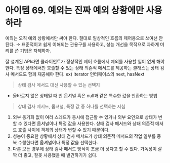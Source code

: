 # 아이템 69. 예외는 진짜 예외 상황에만 사용하라

예외는 오직 예외 상황에서만 써야 한다.
절대로 일상적인 흐름의 제어용으로 쓰여선 안 된다.
→ 표준적이고 쉽게 이해되는 관용구를 사용하고, 성능 개선을 목적으로 과하게 머리를 쓴 기법은 자제하자.

잘 설계된 API라면 클라이언트가 정상적인 제어 흐름에서 예외를 사용할 일이 없게 해야 한다.
특정 상태에서만 호출할 수 있는 상태 의존적 메서드를 제공하는 클래스는 상태 검사 메서드도 함께 재공해야 한다.
ex) Iterator 인터페이스의 next, hasNext

> 상태 검사 메서드 대신 사용할 수 있는 선택지

- 올바르지 않은 상태일 때 빈 옵셔널 혹은 null과 같은 특수한 값을 반환하는 방법

> 상태 검사 메서드, 옵셔널, 특정 값 중 하나를 선택하는 지침

1. 외부 동기화 없이 여러 스레드가 동시에 접근할 수 있거나 외부 요인으로 상태가 변할 수 있다면 옵셔널이나 특정 값을 사용한다.
   상태 검사 메서드와 상태 의존적 메서드 호출 사이에 객체의 상태가 변할 수 있기 때문이다.
2. 성능이 중요한 상황에서 상태 검사 메서드가 상태 의존적 메서드의 작업 일부를 중복 수행한다면 옵셔널이나 특정 값을 선택한다.
3. 다른 모든 경우에 상태 검사 메서드 방식이 조금 더 낫다고 할 수 있다.
   가독성이 살짝 더 좋고, 잘못 사용했을 때 발견하기가 쉽다.
